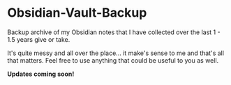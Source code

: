 # Obsidian-Vault-Backup
Backup archive of my Obsidian notes that I have collected over the last 1 - 1.5 years give or take.

It's quite messy and all over the place... it make's sense to me and that's all that matters. Feel free to use anything that could be useful to you as well. 


**Updates coming soon!**
